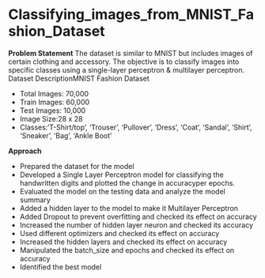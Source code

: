 # Classifying_images_from_MNIST_Fashion_Dataset

**Problem Statement**
The dataset is similar to MNIST but includes images of certain  clothing  and  accessory.  The  objective  is  to classify images into specific classes using a single-layer perceptron & multilayer perceptron. Dataset DescriptionMNIST Fashion Dataset
- Total Images: 70,000
- Train Images: 60,000
- Test Images: 10,000
- Image Size:28 x 28
- Classes:‘T-Shirt/top’, ‘Trouser’, ‘Pullover’, ‘Dress’, ‘Coat’, ‘Sandal’, ‘Shirt’, ‘Sneaker’, ‘Bag’, ‘Ankle Boot’

**Approach**
- Prepared the dataset for the model
- Developed a Single Layer Perceptron model for classifying the handwritten digits and plotted the change in accuracyper epochs.
- Evaluated the model on the testing data and analyze the model summary
- Added a hidden layer to the model to make it Multilayer Perceptron
- Added Dropout to prevent overfitting and checked its effect on accuracy
- Increased the number of hidden layer neuron and checked its accuracy
- Used different optimizers and checked its effect on accuracy
- Increased the hidden layers and checked its effect on accuracy
- Manipulated the batch_size and epochs and checked its effect on accuracy
- Identified the best model
